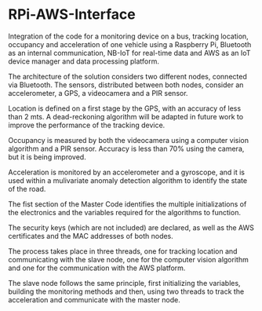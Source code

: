 # RPi-AWS-Interface

Integration of the code for a monitoring device on a bus, tracking location, occupancy and acceleration of one vehicle using a Raspberry Pi, Bluetooth as an internal communication, NB-IoT for real-time data and AWS as an IoT device manager and data processing platform.

The architecture of the solution considers two different nodes, connected via Bluetooth. The sensors, distributed between both nodes, consider an accelerometer, a GPS, a videocamera and a PIR sensor.

Location is defined on a first stage by the GPS, with an accuracy of less than 2 mts. A dead-reckoning algorithm will be adapted in future work to improve the performance of the tracking device.

Occupancy is measured by both the videocamera using a computer vision algorithm and a PIR sensor. Accuracy is less than 70% using the camera, but it is being improved.

Acceleration is monitored by an accelerometer and a gyroscope, and it is used within a mulivariate anomaly detection algorithm to identify the state of the road.

The fist section of the Master Code identifies the multiple initializations of the electronics and the variables required for the algorithms to function.

The security keys (which are not included) are declared, as well as the AWS certificates and the MAC addresses of both nodes.

The process takes place in three threads, one for tracking location and communicating with the slave node, one for the computer vision algorithm and one for the communication with the AWS platform.

The slave node follows the same principle, first initializing the variables, building the monitoring methods and then, using two threads to track the acceleration and communicate with the master node.
